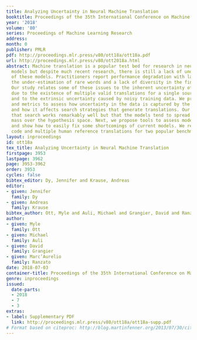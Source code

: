 ```yaml
---
title: Analyzing Uncertainty in Neural Machine Translation
booktitle: Proceedings of the 35th International Conference on Machine Learning
year: '2018'
volume: '80'
series: Proceedings of Machine Learning Research
address: 
month: 0
publisher: PMLR
pdf: http://proceedings.mlr.press/v80/ott18a/ott18a.pdf
url: http://proceedings.mlr.press/v80/ott2018a.html
abstract: Machine translation is a popular test bed for research in neural sequence-to-sequence
  models but despite much recent research, there is still a lack of understanding
  of these models. Practitioners report performance degradation with large beams,
  the under-estimation of rare words and a lack of diversity in the final translations.
  Our study relates some of these issues to the inherent uncertainty of the task,
  due to the existence of multiple valid translations for a single source sentence,
  and to the extrinsic uncertainty caused by noisy training data. We propose tools
  and metrics to assess how uncertainty in the data is captured by the model distribution
  and how it affects search strategies that generate translations. Our results show
  that search works remarkably well but that the models tend to spread too much probability
  mass over the hypothesis space. Next, we propose tools to assess model calibration
  and show how to easily fix some shortcomings of current models. We release both
  code and multiple human reference translations for two popular benchmarks.
layout: inproceedings
id: ott18a
tex_title: Analyzing Uncertainty in Neural Machine Translation
firstpage: 3953
lastpage: 3962
page: 3953-3962
order: 3953
cycles: false
bibtex_editor: Dy, Jennifer and Krause, Andreas
editor:
- given: Jennifer
  family: Dy
- given: Andreas
  family: Krause
bibtex_author: Ott, Myle and Auli, Michael and Grangier, David and Ranzato, Marc'Aurelio
author:
- given: Myle
  family: Ott
- given: Michael
  family: Auli
- given: David
  family: Grangier
- given: Marc’Aurelio
  family: Ranzato
date: 2018-07-03
container-title: Proceedings of the 35th International Conference on Machine Learning
genre: inproceedings
issued:
  date-parts:
  - 2018
  - 7
  - 3
extras:
- label: Supplementary PDF
  link: http://proceedings.mlr.press/v80/ott18a/ott18a-supp.pdf
# Format based on citeproc: http://blog.martinfenner.org/2013/07/30/citeproc-yaml-for-bibliographies/
---
```

